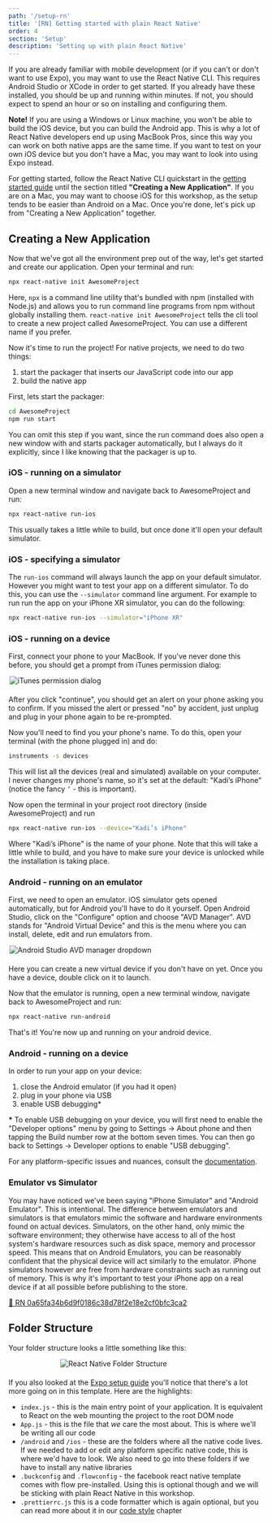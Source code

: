 ```yaml
---
path: '/setup-rn'
title: '[RN] Getting started with plain React Native'
order: 4
section: 'Setup'
description: 'Setting up with plain React Native'
---
```


If you are already familiar with mobile development (or if you can't or don't want to use Expo), you may want to use the React Native CLI. This requires Android Studio or XCode in order to get started. If you already have these installed, you should be up and running within minutes. If not, you should expect to spend an hour or so on installing and configuring them.

**Note!** If you are using a Windows or Linux machine, you won't be able to build the iOS device, but you can build the Android app. This is why a lot of React Native developers end up using MacBook Pros, since this way you can work on both native apps are the same time. If you want to test on your own iOS device but you don't have a Mac, you may want to look into using Expo instead.

For getting started, follow the React Native CLI quickstart in the [getting started guide](https://reactnative.dev/docs/getting-started) until the section titled **"Creating a New Application"**. If you are on a Mac, you may want to choose iOS for this workshop, as the setup tends to be easier than Android on a Mac. Once you're done, let's pick up from "Creating a New Application" together.

## Creating a New Application

Now that we've got all the environment prep out of the way, let's get started and create our application. Open your terminal and run:

```sh
npx react-native init AwesomeProject
```

Here, `npx` is a command line utility that's bundled with npm (installed with Node.js) and allows you to run command line programs from npm without globally installing them. `react-native init AwesomeProject` tells the cli tool to create a new project called AwesomeProject. You can use a different name if you prefer.

Now it's time to run the project! For native projects, we need to do two things:

1. start the packager that inserts our JavaScript code into our app
2. build the native app

First, lets start the packager:

```sh
cd AwesomeProject
npm run start
```

You can omit this step if you want, since the run command does also open a new window with and starts packager automatically, but I always do it explicitly, since I like knowing that the packager is up to.

### iOS - running on a simulator

Open a new terminal window and navigate back to AwesomeProject and run:

```sh
npx react-native run-ios
```

This usually takes a little while to build, but once done it'll open your default simulator.

### iOS - specifying a simulator

The `run-ios` command will always launch the app on your default simulator. However you might want to test your app on a different simulator. To do this, you can use the `--simulator` command line argument. For example to run run the app on your iPhone XR simulator, you can do the following:

```bash
npx react-native run-ios --simulator="iPhone XR"
```

### iOS - running on a device

First, connect your phone to your MacBook. If you've never done this before, you should get a prompt from iTunes permission dialog:

<div style="width:500px;margin:0 auto;margin-bottom:20px">
    <img alt="iTunes permission dialog" src="./images/itunes-permission.png" />
</div>

After you click "continue", you should get an alert on your phone asking you to confirm. If you missed the alert or pressed "no" by accident, just unplug and plug in your phone again to be re-prompted.

Now you'll need to find you your phone's name. To do this, open your terminal (with the phone plugged in) and do:

```sh
instruments -s devices
```

This will list all the devices (real and simulated) available on your computer. I never changes my phone's name, so it's set at the default: "Kadi’s iPhone" (notice the fancy `’` - this is important).

Now open the terminal in your project root directory (inside AwesomeProject) and run

```sh
npx react-native run-ios --device="Kadi’s iPhone"
```

Where "Kadi’s iPhone" is the name of your phone. Note that this will take a little while to build, and you have to make sure your device is unlocked while the installation is taking place.

### Android - running on an emulator

First, we need to open an emulator. iOS simulator gets opened automatically, but for Android you'll have to do it yourself. Open Android Studio, click on the "Configure" option and choose "AVD Manager". AVD stands for "Android Virtual Device" and this is the menu where you can install, delete, edit and run emulators from.

<div style="width:500px;margin:0 auto;margin-bottom:20px">
    <img alt="Android Studio AVD manager dropdown" src="./images/android-avd-manager.png" />
</div>

Here you can create a new virtual device if you don't have on yet. Once you have a device, double click on it to launch.

Now that the emulator is running, open a new terminal window, navigate back to AwesomeProject and run:

```sh
npx react-native run-android
```

That's it! You're now up and running on your android device.

### Android - running on a device

In order to run your app on your device:

1. close the Android emulator (if you had it open)
2. plug in your phone via USB
3. enable USB debugging\*

**\*** To enable USB debugging on your device, you will first need to enable the "Developer options" menu by going to Settings → About phone and then tapping the Build number row at the bottom seven times. You can then go back to Settings → Developer options to enable "USB debugging".

For any platform-specific issues and nuances, consult the [documentation](https://reactnative.dev/docs/running-on-device).

### Emulator vs Simulator

You may have noticed we've been saying "iPhone Simulator" and "Android Emulator". This is intentional. The difference between emulators and simulators is that emulators mimic the software and hardware environments found on actual devices. Simulators, on the other hand, only mimic the software environment; they otherwise have access to all of the host system's hardware resources such as disk space, memory and processor speed. This means that on Android Emulators, you can be reasonably confident that the physical device will act similarly to the emulator. iPhone simulators however are free from hardware constraints such as running out of memory. This is why it's important to test your iPhone app on a real device if at all possible before publishing to the store.

[🔗 RN 0a65fa34b6d9f0186c38d78f2e18e2cf0bfc3ca2](https://github.com/kadikraman/AwesomeProjectRN/commit/0a65fa34b6d9f0186c38d78f2e18e2cf0bfc3ca2)

## Folder Structure

Your folder structure looks a little something like this:

<div style="width:300px;margin:0 auto;margin-bottom:20px">
    <img alt="React Native Folder Structure" src="./images/rn-folder-structure.png" />
</div>

If you also looked at the [Expo setup guide](./setup-expo) you'll notice that there's a lot more going on in this template. Here are the highlights:

- `index.js` - this is the main entry point of your application. It is equivalent to React on the web mounting the project to the root DOM node
- `App.js` - this is the file that _we_ care the most about. This is where we'll be writing all our code
- `/android` and `/ios` - these are the folders where all the native code lives. If we needed to add or edit any platform specific native code, this is where we'd have to look. We also need to go into these folders if we have to install any native libraries
- `.buckconfig` and `.flowconfig` - the facebook react native template comes with flow pre-installed. Using this is optional though and we will be sticking with plain React Native in this workshop.
- `.prettierrc.js` this is a code formatter which is again optional, but you can read more about it in our [code style](./code-style) chapter
